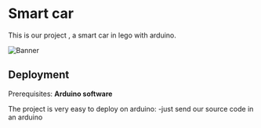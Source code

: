 # Smart car

This is our project , a smart car in lego with arduino.


![Banner](https://cdn.pixabay.com/photo/2015/11/19/09/08/arduino-1050655_960_720.jpg)

## Deployment
Prerequisites: **Arduino software**

The project is very easy to deploy on arduino:
-just send our source code in an arduino


